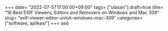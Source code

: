 +++
date= "2022-07-5T17:00:00+09:00"
tags= ["ulasan"]
draft=true
title= "16 Best EXIF Viewers, Editors and Removers on Windows and Mac        309"
slug= "exif-viewer-editor-untuk-windows-mac-309"
categories= ["software, aplikasi"]
+++
asd
